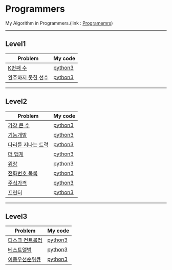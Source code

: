 # Programmers
My Algorithm in Programmers.(link : [Programemrs](https://programmers.co.kr/))

----------------
## Level1
| Problem | My code | 
| ------- | :------ |
| [K번째 수](https://programmers.co.kr/learn/courses/30/lessons/42748)  | [python3](https://github.com/Hwa-Jong/Programmers/blob/main/Level1/kth_number.py) |
| [완주하지 못한 선수](https://programmers.co.kr/learn/courses/30/lessons/42576)  | [python3](https://github.com/Hwa-Jong/Programmers/blob/main/Level1/unfinished_athlete.py) |

----------------
## Level2
| Problem | My code | 
| ------- | :------ |
| [가장 큰 수](https://programmers.co.kr/learn/courses/30/lessons/42746)  | [python3](https://github.com/Hwa-Jong/Programmers/blob/main/Level2/largest_number.py) |
| [기능개발](https://programmers.co.kr/learn/courses/30/lessons/42586)  | [python3](https://github.com/Hwa-Jong/Programmers/blob/main/Level2/functional_development.py) |
| [다리를 지나는 트럭](https://programmers.co.kr/learn/courses/30/lessons/42583)  | [python3](https://github.com/Hwa-Jong/Programmers/blob/main/Level2/truck_cross_bridge.py) |
| [더 맵게](https://programmers.co.kr/learn/courses/30/lessons/42626)  | [python3](https://github.com/Hwa-Jong/Programmers/blob/main/Level2/spicier.py) |
| [위장](https://programmers.co.kr/learn/courses/30/lessons/42578)  | [python3](https://github.com/Hwa-Jong/Programmers/blob/main/Level2/camouflage.py) |
| [전화번호 목록](https://programmers.co.kr/learn/courses/30/lessons/42577)  | [python3](https://github.com/Hwa-Jong/Programmers/blob/main/Level2/phone_list.py) |
| [주식가격](https://programmers.co.kr/learn/courses/30/lessons/42584)  | [python3](https://github.com/Hwa-Jong/Programmers/blob/main/Level2/stock_prices.py) |
| [프린터](https://programmers.co.kr/learn/courses/30/lessons/42587)  | [python3](https://github.com/Hwa-Jong/Programmers/blob/main/Level2/printer.py) |

----------------
## Level3
| Problem | My code | 
| ------- | :------ |
| [디스크 컨트롤러](https://programmers.co.kr/learn/courses/30/lessons/42627)  | [python3](https://github.com/Hwa-Jong/Programmers/blob/main/Level3/disk_controller.py) |
| [베스트앨범](https://programmers.co.kr/learn/courses/30/lessons/42579)  | [python3](https://github.com/Hwa-Jong/Programmers/blob/main/Level3/best_album.py) |
| [이중우선순위큐](https://programmers.co.kr/learn/courses/30/lessons/42628)  | [python3](https://github.com/Hwa-Jong/Programmers/blob/main/Level3/double_priorityqueue.py) |
